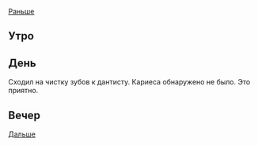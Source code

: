 [Раньше](2021.03.05.md)  
## Утро
## День
Сходил на чистку зубов к дантисту. Кариеса обнаружено не было. Это приятно.
## Вечер

[Дальше](2021.03.07.md)
